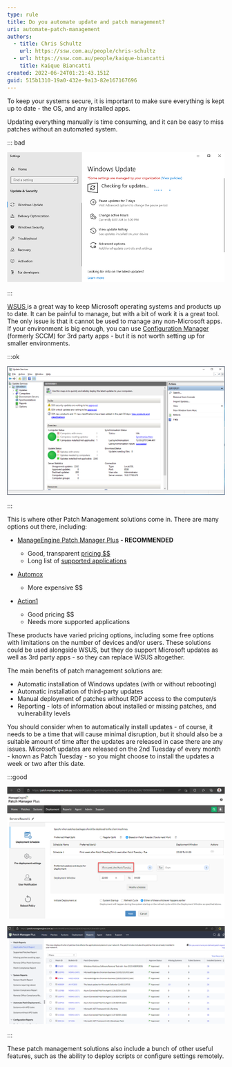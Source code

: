 ```yaml
---
type: rule
title: Do you automate update and patch management?
uri: automate-patch-management
authors:
  - title: Chris Schultz
    url: https://ssw.com.au/people/chris-schultz
  - url: https://ssw.com.au/people/kaique-biancatti
    title: Kaique Biancatti
created: 2022-06-24T01:21:43.151Z
guid: 515b1310-19a0-432e-9a13-82e167167696
---
```

To keep your systems secure, it is important to make sure everything is kept up to date - the OS, and any installed apps.

<!--endintro-->

Updating everything manually is time consuming, and it can be easy to miss patches without an automated system.

::: bad

![Figure: Bad example - Manually checking for updates](windows-update.png)

:::

[WSUS ](https://docs.microsoft.com/en-us/windows-server/administration/windows-server-update-services/get-started/windows-server-update-services-wsus)is a great way to keep Microsoft operating systems and products up to date. It can be painful to manage, but with a bit of work it is a great tool. The only issue is that it cannot be used to manage any non-Microsoft apps. If your environment is big enough, you can use [Configuration Manager](https://docs.microsoft.com/en-us/mem/configmgr/core/understand/introduction) (formerly SCCM) for 3rd party apps - but it is not worth setting up for smaller environments.

:::ok

![Figure: OK example - WSUS is a good tool, but it only does Microsoft Updates](01_wsus-console.png)

:::

This is where other Patch Management solutions come in. There are many options out there, including:

* [ManageEngine Patch Manager Plus](https://www.manageengine.com.au/patch-management/) **\- RECOMMENDED**

  * Good, transparent [pricing $$](https://www.manageengine.com/patch-management/pricing.html)
  * Long list of [supported applications](https://www.manageengine.com/patch-management/supported-applications.html)
* [Automox](https://www.automox.com/)

  * More expensive $$
* [Action1](https://www.action1.com/)

  * Good pricing $$
  * Needs more supported applications

These products have varied pricing options, including some free options with limitations on the number of devices and/or users. These solutions could be used alongside WSUS, but they do support Microsoft updates as well as 3rd party apps - so they can replace WSUS altogether.

The main benefits of patch management solutions are:

* Automatic installation of Windows updates (with or without rebooting)
* Automatic installation of third-party updates
* Manual deployment of patches without RDP access to the computer/s
* Reporting - lots of information about installed or missing patches, and vulnerability levels

You should consider when to automatically install updates - of course, it needs to be a time that will cause minimal disruption, but it should also be a suitable amount of time after the updates are released in case there are any issues. Microsoft updates are released on the 2nd Tuesday of every month - known as Patch Tuesday - so you might choose to install the updates a week or two after this date.

:::good

![Figure: Good example - In Patch Manager Plus, you can set the deployment date based on Patch Tuesday](patch-tuesday.png)

![Figure: Good example - A report of installed patches](patch-list.png)

:::

These patch management solutions also include a bunch of other useful features, such as the ability to deploy scripts or configure settings remotely.